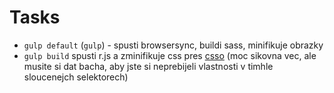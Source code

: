 Tasks
=====

-	`gulp default` (`gulp`) - spusti browsersync, buildi sass, minifikuje obrazky
-	`gulp build` spusti r.js a zminifikuje css pres [csso](http://bem.info/tools/optimizers/csso/) (moc sikovna vec, ale musite si dat bacha, aby jste si neprebijeli vlastnosti v timhle sloucenejch selektorech)
